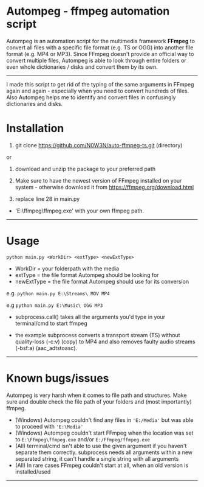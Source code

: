 Autompeg - ffmpeg automation script 
==================
Autompeg is an automation script for the multimedia framework **FFmpeg** to convert all files with a specific file format (e.g. TS or OGG) into another file format (e.g. MP4 or MP3).
Since FFmpeg doesn't provide an official way to convert multiple files, Autompeg is able to look through entire folders or even whole dictionaries / disks and convert them by its own.

--------------------------------
I made this script to get rid of the typing of the same arguments in FFmpeg again and again - especially when you need to convert hundreds of files.
Also Autompeg helps me to identify and convert files in confusingly dictionaries and disks.

# Installation

1) git clone https://github.com/N0W3N/auto-ffmpeg-ts.git (directory)

or

1) download and unzip the package to your preferred path

2) Make sure to have the newest version of FFmpeg installed on your system - otherwise download it from https://ffmpeg.org/download.html

2) replace line 28 in main.py 
* 'E:\\ffmpeg\\ffmpeg.exe'
with your own ffmpeg path.
--------------------------------
# Usage

`python main.py <WorkDir> <extType> <newExtType>`

* WorkDir = your folderpath with the media
* extType = the file format Autompeg should be looking for
* newExtType = the file format Autompeg should use for its conversion

e.g. `python main.py E:\Streams\ MOV MP4`

e.g  `python main.py E:\Music\ OGG MP3`

* subprocess.call() takes all the arguments you'd type in your terminal/cmd to start ffmpeg

* the example subprocess converts a transport stream (TS) without quality-loss (-c:v) (copy) to MP4 and also removes faulty audio streams (-bsf:a) (aac_adtstoasc).
--------------------------------
# Known bugs/issues

Autompeg is very harsh when it comes to file path and structures.
Make sure and double check the file path of your folders and (most importantly) ffmpeg.

* (Windows) Autompeg couldn't find any files in `'E:/Media'` but was able to proceed with `'E:\Media'`
* (Windows) Autompeg couldn't start FFmpeg when the location was set to `E:\FFmpeg\ffmpeg.exe` and/or `E:/FFmpeg/ffmpeg.exe`
* (All) terminal/cmd isn't able to use the given argument if you haven't separate them correctly. subprocess needs all arguments within a new separated string, it can't handle a single string with all arguments
* (All) In rare cases FFmpeg couldn't start at all, when an old version is installed/used
--------------------------------